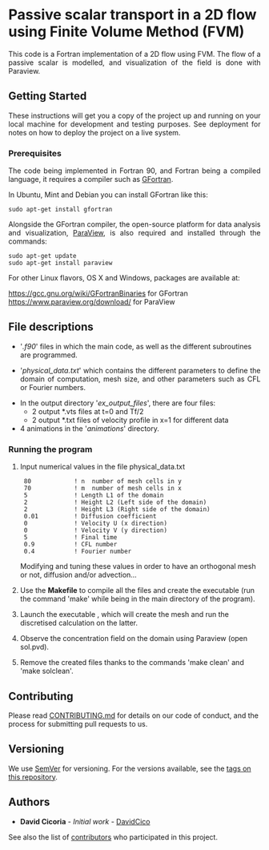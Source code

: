 # Passive scalar transport in a 2D flow using Finite Volume Method (FVM)
<p align="justify">This code is a Fortran implementation of a 2D flow using FVM. The flow of a passive scalar is modelled, and visualization of the field is done with Paraview.</p>

## Getting Started

<p align="justify">These instructions will get you a copy of the project up and running on your local machine for development and testing purposes. See deployment for notes on how to deploy the project on a live system.</p>

### Prerequisites

<p align="justify">The code being implemented in Fortran 90, and Fortran being a compiled language, it requires a compiler such as <a href="https://gcc.gnu.org/wiki/GFortran">GFortran</a>.</p>

In Ubuntu, Mint and Debian you can install GFortran like this:

    sudo apt-get install gfortran
    
<p align="justify">Alongside the GFortran compiler, the open-source platform for data analysis and visualization, <a href="https://www.paraview.org/">ParaView</a>, is also required and installed through the commands:</p>

    sudo apt-get update
    sudo apt-get install paraview

For other Linux flavors, OS X and Windows, packages are available at:

https://gcc.gnu.org/wiki/GFortranBinaries for GFortran    
https://www.paraview.org/download/ for ParaView


## File descriptions
<ul>
<li>'<em>.f90</em>' files in which the main code, as well as the different subroutines are programmed.</li>
<li><p align="justify">'<em>physical_data.txt</em>' which contains the different parameters to define the domain of computation, mesh size, and other parameters such as CFL or Fourier numbers.</p></li>
<li>In the output directory '<em>ex_output_files</em>', there are four files: 
     <ul>
       <li> 2 output *.vts files at t=0 and Tf/2</li>  
       <li>2 output *.txt files of velocity profile in x=1 for different data</li>
    </ul>
</li>
<li>4 animations in the '<em>animations</em>' directory.</li>
</ul> 

### Running the program

1. Input numerical values in the file physical_data.txt

        80            ! n  number of mesh cells in y    
        70            ! m  number of mesh cells in x    
        5             ! Length L1 of the domain    
        2             ! Height L2 (Left side of the domain)    
        2             ! Height L3 (Right side of the domain)     
        0.01          ! Diffusion coefficient    
        0             ! Velocity U (x direction)     
        0             ! Velocity V (y direction)          
        5             ! Final time    
        0.9           ! CFL number    
        0.4           ! Fourier number    

    Modifying and tuning these values in order to have an orthogonal mesh or not, diffusion and/or advection...

2. Use the **Makefile** to compile all the files and create the executable (run the command 'make' while being in the main directory of the program).

3. Launch the executable , which will create the mesh and run the discretised calculation on the latter.

4. Observe the concentration field on the domain using Paraview (open sol.pvd).

5. Remove the created files thanks to the commands 'make clean' and 'make solclean'.

## Contributing

Please read [CONTRIBUTING.md](https://github.com/DavidCico/Two-dimensional-flow-in-Finite-Volume-Method/blob/master/CONTRIBUTING.md) for details on our code of conduct, and the process for submitting pull requests to us.

## Versioning

We use [SemVer](http://semver.org/) for versioning. For the versions available, see the [tags on this repository](https://github.com/your/project/tags). 

## Authors

* **David Cicoria** - *Initial work* - [DavidCico](https://github.com/DavidCico)

See also the list of [contributors](https://github.com/DavidCico/Two-dimensional-flow-in-Finite-Volume-Method/graphs/contributors) who participated in this project.
